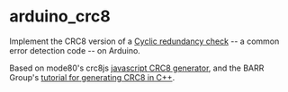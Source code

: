# arduino_crc8

Implement the CRC8 version of a [Cyclic redundancy check](https://en.wikipedia.org/wiki/Cyclic_redundancy_check) -- a common error detection code -- on Arduino.

Based on mode80's crc8js [javascript CRC8 generator](https://github.com/mode80/crc8js), and the BARR Group's [tutorial for generating CRC8 in C++](http://www.barrgroup.com/Embedded-Systems/How-To/CRC-Calculation-C-Code).

